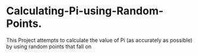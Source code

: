 # Calculating-Pi-using-Random-Points.
This Project attempts to calculate the value of Pi (as accurately as possible) by using random points that fall on 
